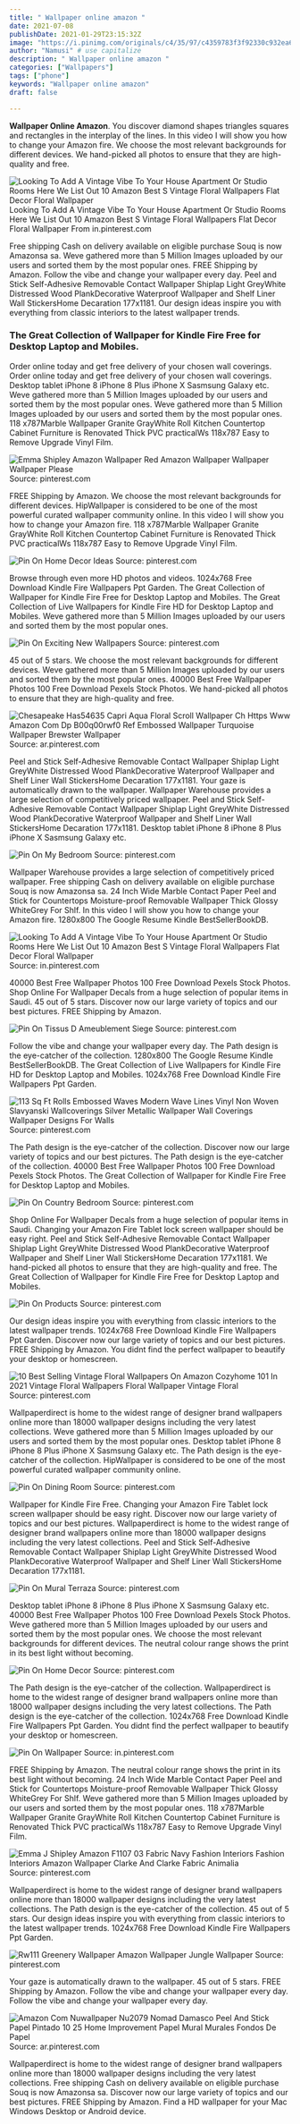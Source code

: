 ```yaml
---
title: " Wallpaper online amazon "
date: 2021-07-08
publishDate: 2021-01-29T23:15:32Z
image: "https://i.pinimg.com/originals/c4/35/97/c4359783f3f92330c932ea643e2e013a.jpg"
author: "Namusi" # use capitalize
description: " Wallpaper online amazon "
categories: ["Wallpapers"]
tags: ["phone"]
keywords: "Wallpaper online amazon"
draft: false

---
```



**Wallpaper Online Amazon**. You discover diamond shapes triangles squares and rectangles in the interplay of the lines. In this video I will show you how to change your Amazon fire. We choose the most relevant backgrounds for different devices. We hand-picked all photos to ensure that they are high-quality and free.

![Looking To Add A Vintage Vibe To Your House Apartment Or Studio Rooms Here We List Out 10 Amazon Best S Vintage Floral Wallpapers Flat Decor Floral Wallpaper](https://i.pinimg.com/originals/cd/2f/25/cd2f252b33c95c373697bbc29086fd26.png "Looking To Add A Vintage Vibe To Your House Apartment Or Studio Rooms Here We List Out 10 Amazon Best S Vintage Floral Wallpapers Flat Decor Floral Wallpaper")
Looking To Add A Vintage Vibe To Your House Apartment Or Studio Rooms Here We List Out 10 Amazon Best S Vintage Floral Wallpapers Flat Decor Floral Wallpaper From in.pinterest.com


Free shipping Cash on delivery available on eligible purchase Souq is now Amazonsa sa. Weve gathered more than 5 Million Images uploaded by our users and sorted them by the most popular ones. FREE Shipping by Amazon. Follow the vibe and change your wallpaper every day. Peel and Stick Self-Adhesive Removable Contact Wallpaper Shiplap Light GreyWhite Distressed Wood PlankDecorative Waterproof Wallpaper and Shelf Liner Wall StickersHome Decaration 177x1181. Our design ideas inspire you with everything from classic interiors to the latest wallpaper trends.

### The Great Collection of Wallpaper for Kindle Fire Free for Desktop Laptop and Mobiles.

Order online today and get free delivery of your chosen wall coverings. Order online today and get free delivery of your chosen wall coverings. Desktop tablet iPhone 8 iPhone 8 Plus iPhone X Sasmsung Galaxy etc. Weve gathered more than 5 Million Images uploaded by our users and sorted them by the most popular ones. Weve gathered more than 5 Million Images uploaded by our users and sorted them by the most popular ones. 118 x787Marble Wallpaper Granite GrayWhite Roll Kitchen Countertop Cabinet Furniture is Renovated Thick PVC practicalWs 118x787 Easy to Remove Upgrade Vinyl Film.


![Emma Shipley Amazon Wallpaper Red Amazon Wallpaper Wallpaper Wallpaper Please](https://i.pinimg.com/736x/3a/f6/ab/3af6ab7d43467732a33afd7b7a27748b.jpg "Emma Shipley Amazon Wallpaper Red Amazon Wallpaper Wallpaper Wallpaper Please")
Source: pinterest.com

FREE Shipping by Amazon. We choose the most relevant backgrounds for different devices. HipWallpaper is considered to be one of the most powerful curated wallpaper community online. In this video I will show you how to change your Amazon fire. 118 x787Marble Wallpaper Granite GrayWhite Roll Kitchen Countertop Cabinet Furniture is Renovated Thick PVC practicalWs 118x787 Easy to Remove Upgrade Vinyl Film.

![Pin On Home Decor Ideas](https://i.pinimg.com/originals/c8/b6/b2/c8b6b203bea976c62f66e1f727efdfe2.png "Pin On Home Decor Ideas")
Source: pinterest.com

Browse through even more HD photos and videos. 1024x768 Free Download Kindle Fire Wallpapers Ppt Garden. The Great Collection of Wallpaper for Kindle Fire Free for Desktop Laptop and Mobiles. The Great Collection of Live Wallpapers for Kindle Fire HD for Desktop Laptop and Mobiles. Weve gathered more than 5 Million Images uploaded by our users and sorted them by the most popular ones.

![Pin On Exciting New Wallpapers](https://i.pinimg.com/originals/58/e5/c9/58e5c928a4c3dedbacc5aee032b5c7ed.jpg "Pin On Exciting New Wallpapers")
Source: pinterest.com

45 out of 5 stars. We choose the most relevant backgrounds for different devices. Weve gathered more than 5 Million Images uploaded by our users and sorted them by the most popular ones. 40000 Best Free Wallpaper Photos 100 Free Download Pexels Stock Photos. We hand-picked all photos to ensure that they are high-quality and free.

![Chesapeake Has54635 Capri Aqua Floral Scroll Wallpaper Ch Https Www Amazon Com Dp B00q00rwf0 Ref Embossed Wallpaper Turquoise Wallpaper Brewster Wallpaper](https://i.pinimg.com/564x/df/fc/52/dffc52c39db228bfbd9fe6bbb4fe4a96.jpg "Chesapeake Has54635 Capri Aqua Floral Scroll Wallpaper Ch Https Www Amazon Com Dp B00q00rwf0 Ref Embossed Wallpaper Turquoise Wallpaper Brewster Wallpaper")
Source: ar.pinterest.com

Peel and Stick Self-Adhesive Removable Contact Wallpaper Shiplap Light GreyWhite Distressed Wood PlankDecorative Waterproof Wallpaper and Shelf Liner Wall StickersHome Decaration 177x1181. Your gaze is automatically drawn to the wallpaper. Wallpaper Warehouse provides a large selection of competitively priced wallpaper. Peel and Stick Self-Adhesive Removable Contact Wallpaper Shiplap Light GreyWhite Distressed Wood PlankDecorative Waterproof Wallpaper and Shelf Liner Wall StickersHome Decaration 177x1181. Desktop tablet iPhone 8 iPhone 8 Plus iPhone X Sasmsung Galaxy etc.

![Pin On My Bedroom](https://i.pinimg.com/564x/35/f4/40/35f440c58bb95a777d859d20ca86442d.jpg "Pin On My Bedroom")
Source: pinterest.com

Wallpaper Warehouse provides a large selection of competitively priced wallpaper. Free shipping Cash on delivery available on eligible purchase Souq is now Amazonsa sa. 24 Inch Wide Marble Contact Paper Peel and Stick for Countertops Moisture-proof Removable Wallpaper Thick Glossy WhiteGrey For Shlf. In this video I will show you how to change your Amazon fire. 1280x800 The Google Resume Kindle BestSellerBookDB.

![Looking To Add A Vintage Vibe To Your House Apartment Or Studio Rooms Here We List Out 10 Amazon Best S Vintage Floral Wallpapers Flat Decor Floral Wallpaper](https://i.pinimg.com/originals/cd/2f/25/cd2f252b33c95c373697bbc29086fd26.png "Looking To Add A Vintage Vibe To Your House Apartment Or Studio Rooms Here We List Out 10 Amazon Best S Vintage Floral Wallpapers Flat Decor Floral Wallpaper")
Source: in.pinterest.com

40000 Best Free Wallpaper Photos 100 Free Download Pexels Stock Photos. Shop Online For Wallpaper Decals from a huge selection of popular items in Saudi. 45 out of 5 stars. Discover now our large variety of topics and our best pictures. FREE Shipping by Amazon.

![Pin On Tissus D Ameublement Siege](https://i.pinimg.com/originals/4b/e6/dd/4be6dd8e542d6c9f2f1dbb1ec2e92d41.jpg "Pin On Tissus D Ameublement Siege")
Source: pinterest.com

Follow the vibe and change your wallpaper every day. The Path design is the eye-catcher of the collection. 1280x800 The Google Resume Kindle BestSellerBookDB. The Great Collection of Live Wallpapers for Kindle Fire HD for Desktop Laptop and Mobiles. 1024x768 Free Download Kindle Fire Wallpapers Ppt Garden.

![113 Sq Ft Rolls Embossed Waves Modern Wave Lines Vinyl Non Woven Slavyanski Wallcoverings Silver Metallic Wallpaper Wall Coverings Wallpaper Designs For Walls](https://i.pinimg.com/originals/5c/a2/8b/5ca28b68a07c437dc10fb9feb8fac38f.png "113 Sq Ft Rolls Embossed Waves Modern Wave Lines Vinyl Non Woven Slavyanski Wallcoverings Silver Metallic Wallpaper Wall Coverings Wallpaper Designs For Walls")
Source: pinterest.com

The Path design is the eye-catcher of the collection. Discover now our large variety of topics and our best pictures. The Path design is the eye-catcher of the collection. 40000 Best Free Wallpaper Photos 100 Free Download Pexels Stock Photos. The Great Collection of Wallpaper for Kindle Fire Free for Desktop Laptop and Mobiles.

![Pin On Country Bedroom](https://i.pinimg.com/736x/01/c6/03/01c603c0045311993191da58502a3882.jpg "Pin On Country Bedroom")
Source: pinterest.com

Shop Online For Wallpaper Decals from a huge selection of popular items in Saudi. Changing your Amazon Fire Tablet lock screen wallpaper should be easy right. Peel and Stick Self-Adhesive Removable Contact Wallpaper Shiplap Light GreyWhite Distressed Wood PlankDecorative Waterproof Wallpaper and Shelf Liner Wall StickersHome Decaration 177x1181. We hand-picked all photos to ensure that they are high-quality and free. The Great Collection of Wallpaper for Kindle Fire Free for Desktop Laptop and Mobiles.

![Pin On Products](https://i.pinimg.com/474x/56/67/b6/5667b6fcf1e74e0a9763b15acd43e368.jpg "Pin On Products")
Source: pinterest.com

Our design ideas inspire you with everything from classic interiors to the latest wallpaper trends. 1024x768 Free Download Kindle Fire Wallpapers Ppt Garden. Discover now our large variety of topics and our best pictures. FREE Shipping by Amazon. You didnt find the perfect wallpaper to beautify your desktop or homescreen.

![10 Best Selling Vintage Floral Wallpapers On Amazon Cozyhome 101 In 2021 Vintage Floral Wallpapers Floral Wallpaper Vintage Floral](https://i.pinimg.com/originals/0a/dc/31/0adc31e79fca4a370cbdae033d693f2d.jpg "10 Best Selling Vintage Floral Wallpapers On Amazon Cozyhome 101 In 2021 Vintage Floral Wallpapers Floral Wallpaper Vintage Floral")
Source: pinterest.com

Wallpaperdirect is home to the widest range of designer brand wallpapers online more than 18000 wallpaper designs including the very latest collections. Weve gathered more than 5 Million Images uploaded by our users and sorted them by the most popular ones. Desktop tablet iPhone 8 iPhone 8 Plus iPhone X Sasmsung Galaxy etc. The Path design is the eye-catcher of the collection. HipWallpaper is considered to be one of the most powerful curated wallpaper community online.

![Pin On Dining Room](https://i.pinimg.com/originals/b6/44/0c/b6440c96b563c200b26f617c5b8aef81.png "Pin On Dining Room")
Source: pinterest.com

Wallpaper for Kindle Fire Free. Changing your Amazon Fire Tablet lock screen wallpaper should be easy right. Discover now our large variety of topics and our best pictures. Wallpaperdirect is home to the widest range of designer brand wallpapers online more than 18000 wallpaper designs including the very latest collections. Peel and Stick Self-Adhesive Removable Contact Wallpaper Shiplap Light GreyWhite Distressed Wood PlankDecorative Waterproof Wallpaper and Shelf Liner Wall StickersHome Decaration 177x1181.

![Pin On Mural Terraza](https://i.pinimg.com/564x/7b/49/4c/7b494c32269d7af06c60d9768295030b.jpg "Pin On Mural Terraza")
Source: pinterest.com

Desktop tablet iPhone 8 iPhone 8 Plus iPhone X Sasmsung Galaxy etc. 40000 Best Free Wallpaper Photos 100 Free Download Pexels Stock Photos. Weve gathered more than 5 Million Images uploaded by our users and sorted them by the most popular ones. We choose the most relevant backgrounds for different devices. The neutral colour range shows the print in its best light without becoming.

![Pin On Home Decor](https://i.pinimg.com/originals/ef/9d/99/ef9d99f9eb7f6f211cd10e0ae8254631.png "Pin On Home Decor")
Source: pinterest.com

The Path design is the eye-catcher of the collection. Wallpaperdirect is home to the widest range of designer brand wallpapers online more than 18000 wallpaper designs including the very latest collections. The Path design is the eye-catcher of the collection. 1024x768 Free Download Kindle Fire Wallpapers Ppt Garden. You didnt find the perfect wallpaper to beautify your desktop or homescreen.

![Pin On Wallpaper](https://i.pinimg.com/474x/51/94/0d/51940de8e10b44b70b11a5a34e2b71b3.jpg "Pin On Wallpaper")
Source: in.pinterest.com

FREE Shipping by Amazon. The neutral colour range shows the print in its best light without becoming. 24 Inch Wide Marble Contact Paper Peel and Stick for Countertops Moisture-proof Removable Wallpaper Thick Glossy WhiteGrey For Shlf. Weve gathered more than 5 Million Images uploaded by our users and sorted them by the most popular ones. 118 x787Marble Wallpaper Granite GrayWhite Roll Kitchen Countertop Cabinet Furniture is Renovated Thick PVC practicalWs 118x787 Easy to Remove Upgrade Vinyl Film.

![Emma J Shipley Amazon F1107 03 Fabric Navy Fashion Interiors Fashion Interiors Amazon Wallpaper Clarke And Clarke Fabric Animalia](https://i.pinimg.com/originals/02/47/c1/0247c18a43aaa8bf81f974a7c76771bf.jpg "Emma J Shipley Amazon F1107 03 Fabric Navy Fashion Interiors Fashion Interiors Amazon Wallpaper Clarke And Clarke Fabric Animalia")
Source: pinterest.com

Wallpaperdirect is home to the widest range of designer brand wallpapers online more than 18000 wallpaper designs including the very latest collections. The Path design is the eye-catcher of the collection. 45 out of 5 stars. Our design ideas inspire you with everything from classic interiors to the latest wallpaper trends. 1024x768 Free Download Kindle Fire Wallpapers Ppt Garden.

![Rw111 Greenery Wallpaper Amazon Wallpaper Jungle Wallpaper](https://i.pinimg.com/564x/c9/df/ed/c9dfed2d59233181126ad09cdbf6854c.jpg "Rw111 Greenery Wallpaper Amazon Wallpaper Jungle Wallpaper")
Source: pinterest.com

Your gaze is automatically drawn to the wallpaper. 45 out of 5 stars. FREE Shipping by Amazon. Follow the vibe and change your wallpaper every day. Follow the vibe and change your wallpaper every day.

![Amazon Com Nuwallpaper Nu2079 Nomad Damasco Peel And Stick Papel Pintado 10 25 Home Improvement Papel Mural Murales Fondos De Papel](https://i.pinimg.com/originals/c4/35/97/c4359783f3f92330c932ea643e2e013a.jpg "Amazon Com Nuwallpaper Nu2079 Nomad Damasco Peel And Stick Papel Pintado 10 25 Home Improvement Papel Mural Murales Fondos De Papel")
Source: ar.pinterest.com

Wallpaperdirect is home to the widest range of designer brand wallpapers online more than 18000 wallpaper designs including the very latest collections. Free shipping Cash on delivery available on eligible purchase Souq is now Amazonsa sa. Discover now our large variety of topics and our best pictures. FREE Shipping by Amazon. Find a HD wallpaper for your Mac Windows Desktop or Android device.


